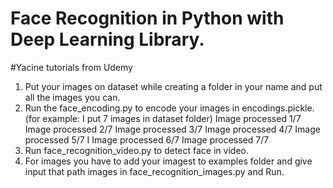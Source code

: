 # Face Recognition in Python with Deep Learning Library.
#Yacine tutorials from Udemy

1. Put your images on dataset while creating a folder in your name and put all the images you can.
2. Run the face_encoding.py to encode your images in encodings.pickle.
    (for example: I put 7 images in dataset folder)
    Image processed 1/7
    Image processed 2/7
    Image processed 3/7
    Image processed 4/7
    Image processed 5/7
I   Image processed 6/7
    Image processed 7/7
3. Run face_recognition_video.py to detect face in video.
4. For images you have to add your imagest to examples folder and give input that path images in  face_recognition_images.py and Run.
